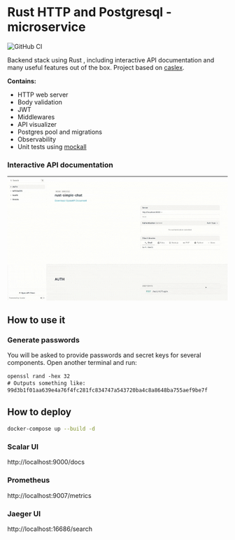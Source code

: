 # Rust HTTP and Postgresql - microservice

![GitHub CI](https://github.com/mkbeh/rust-simple-chat/actions/workflows/ci.yml/badge.svg)

Backend stack using Rust , including interactive API documentation and many useful features out of the box.
Project based on [caslex](https://github.com/mkbeh/caslex).

**Contains:**

* HTTP web server
* Body validation
* JWT
* Middlewares
* API visualizer
* Postgres pool and migrations
* Observability
* Unit tests using  [mockall](https://docs.rs/mockall/latest/mockall/)

### Interactive API documentation

![img](/assets/img/scalar_docs.gif)

## How to use it

### Generate passwords

You will be asked to provide passwords and secret keys for several components. Open another terminal and run:

```
openssl rand -hex 32
# Outputs something like: 99d3b1f01aa639e4a76f4fc281fc834747a543720ba4c8a8648ba755aef9be7f
```

## How to deploy

```bash
docker-compose up --build -d
```

### Scalar UI

http://localhost:9000/docs

### Prometheus

http://localhost:9007/metrics

### Jaeger UI

http://localhost:16686/search